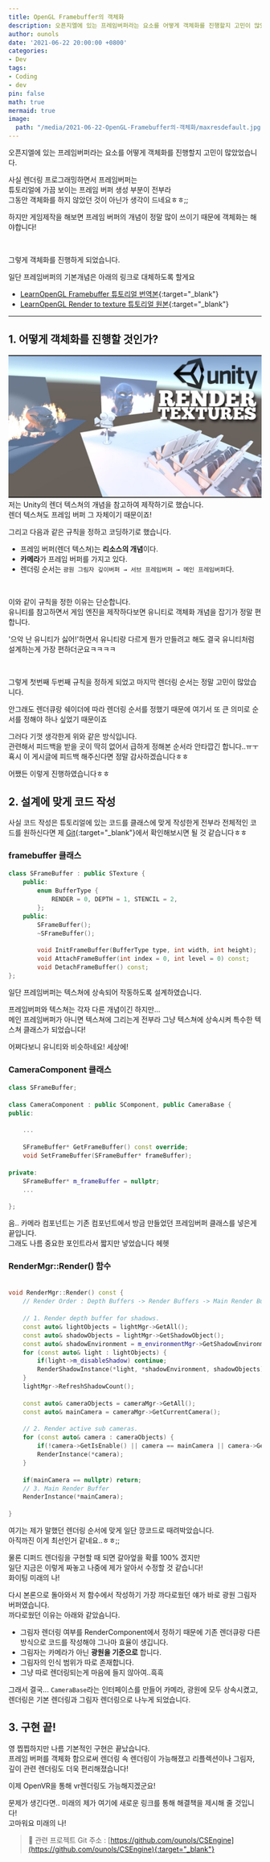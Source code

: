 ```yaml
---
title: OpenGL Framebuffer의 객체화
description: 오픈지엘에 있는 프레임버퍼라는 요소를 어떻게 객체화를 진행할지 고민이 많았었습니다.
author: ounols
date: '2021-06-22 20:00:00 +0800'
categories:
- Dev
tags:
- Coding
- dev
pin: false
math: true
mermaid: true
image:
  path: "/media/2021-06-22-OpenGL-Framebuffer의-객체화/maxresdefault.jpg"
---
```


오픈지엘에 있는 프레임버퍼라는 요소를 어떻게 객체화를 진행할지 고민이 많았었습니다.

사실 렌더링 프로그래밍하면서 프레임버퍼는<br>
튜토리얼에 가끔 보이는 프레임 버퍼 생성 부분이 전부라<br>
그동안 객체화를 하지 않았던 것이 아닌가 생각이 드네요ㅎㅎ;;

하지만 게임제작을 해보면 프레임 버퍼의 개념이 정말 많이 쓰이기 때문에
객체화는 해야합니다!

<br/>

그렇게 객체화를 진행하게 되었습니다.

일단 프레임버퍼의 기본개념은 아래의 링크로 대체하도록 할게요
* [LearnOpenGL Framebuffer 튜토리얼 번역본](https://heinleinsgame.tistory.com/28){:target="_blank"}
* [LearnOpenGL Render to texture 튜토리얼 원본](https://www.opengl-tutorial.org/kr/intermediate-tutorials/tutorial-14-render-to-texture/){:target="_blank"}

-------------
## 1. 어떻게 객체화를 진행할 것인가? ##

![](/media/2021-06-22-OpenGL-Framebuffer의-객체화/maxresdefault.jpg) 저는 Unity의 렌더 텍스쳐의 개념을 참고하여 제작하기로 했습니다.<br>
렌더 텍스쳐도 프레임 버퍼 그 자체이기 때문이죠!

그리고 다음과 같은 규칙을 정하고 코딩하기로 했습니다.
* 프레임 버퍼(렌더 텍스쳐)는 **리소스의 개념**이다.
* **카메라**가 프레임 버퍼를 가지고 있다.
* 렌더링 순서는 `광원 그림자 깊이버퍼 → 서브 프레임버퍼 → 메인 프레임버퍼`다.

</br>

이와 같이 규칙을 정한 이유는 단순합니다.<br>
유니티를 참고하면서 게임 엔진을 제작하다보면 유니티로 객체화 개념을 잡기가 정말 편합니다.

'으악 난 유니티가 싫어!'하면서 유니티랑 다르게 뭔가 만들려고 해도
결국 유니티처럼 설계하는게 가장 편하더군요ㅋㅋㅋㅋ

</br>

그렇게 첫번째 두번째 규칙을 정하게 되었고
마지막 렌더링 순서는 정말 고민이 많았습니다.

안그래도 렌더큐랑 쉐이더에 따라 렌더링 순서를 정했기 때문에
여기서 또 큰 의미로 순서를 정해야 하나 싶었기 때문이죠

그러다 기껏 생각한게 위와 같은 방식입니다.<br>
관련해서 피드백을 받을 곳이 딱히 없어서 급하게 정해본 순서라 안타깝긴 합니다..ㅠㅜ
횩시 이 게시글에 피드백 해주신다면 정말 감사하겠습니다ㅎㅎ

어쨌든 이렇게 진행하였습니다ㅎㅎ

## 2. 설계에 맞게 코드 작성 ##

사실 코드 작성은 튜토리얼에 있는 코드를 클래스에 맞게 작성한게 전부라
전체적인 코드를 원하신다면 제 [Git](https://github.com/ounols/CSEngine/commit/7b76fcce56adbb9db56d57e31269d4248ae687f6){:target="_blank"}에서 확인해보시면 될 것 같습니다ㅎㅎ

### framebuffer 클래스 ###

```cpp
class SFrameBuffer : public STexture {
    public:
        enum BufferType {
            RENDER = 0, DEPTH = 1, STENCIL = 2,
        };
    public:
        SFrameBuffer();
        ~SFrameBuffer();

        void InitFrameBuffer(BufferType type, int width, int height);
        void AttachFrameBuffer(int index = 0, int level = 0) const;
        void DetachFrameBuffer() const;
};
```
일단 프레임버퍼는 텍스쳐에 상속되어 작동하도록 설계하였습니다.

프레임버퍼와 텍스쳐는 각자 다른 개념이긴 하지만...<br>
메인 프레임버퍼가 아니면 텍스쳐에 그리는게 전부라 그냥 텍스쳐에 상속시켜
특수한 텍스쳐 클래스가 되었습니다!

어쩌다보니 유니티와 비슷하네요! 세상에!

### CameraComponent 클래스 ###

```cpp
class SFrameBuffer;

class CameraComponent : public SComponent, public CameraBase {
public:
    
    ...
    
    SFrameBuffer* GetFrameBuffer() const override;
    void SetFrameBuffer(SFrameBuffer* frameBuffer);
    
private:
    SFrameBuffer* m_frameBuffer = nullptr;
    ...
    
};
```
음.. 카메라 컴포넌트는 기존 컴포넌트에서 방금 만들었던 프레임버퍼 클래스를 넣은게 끝입니다.<br>
그래도 나름 중요한 포인트라서 짧지만 넣었습니다 헤헷

### RenderMgr::Render() 함수 ###
```cpp

void RenderMgr::Render() const {
    // Render Order : Depth Buffers -> Render Buffers -> Main Render Buffer

    // 1. Render depth buffer for shadows.
    const auto& lightObjects = lightMgr->GetAll();
    const auto& shadowObjects = lightMgr->GetShadowObject();
    const auto& shadowEnvironment = m_environmentMgr->GetShadowEnvironment();
    for (const auto& light : lightObjects) {
        if(light->m_disableShadow) continue;
        RenderShadowInstance(*light, *shadowEnvironment, shadowObjects);
    }
    lightMgr->RefreshShadowCount();

    const auto& cameraObjects = cameraMgr->GetAll();
    const auto& mainCamera = cameraMgr->GetCurrentCamera();

    // 2. Render active sub cameras.
    for (const auto& camera : cameraObjects) {
        if(!camera->GetIsEnable() || camera == mainCamera || camera->GetFrameBuffer() == nullptr) continue;
        RenderInstance(*camera);
    }

    if(mainCamera == nullptr) return;
    // 3. Main Render Buffer
    RenderInstance(*mainCamera);

}
```

여기는 제가 말했던 렌더링 순서에 맞게 일단 깡코드로 때려박았습니다.<br>
아직까진 이게 최선인거 같네요..ㅎㅎ;;

물론 디퍼드 렌더링을 구현할 때 되면 갈아엎을 확률 100% 겠지만<br>
일단 지금은 이렇게 짜놓고 나중에 제가 알아서 수정할 것 같습니다!<br>
화이팅 미래의 나!

다시 본론으로 돌아와서
저 함수에서 작성하기 가장 까다로웠던 얘가 바로 광원 그림자 버퍼였습니다.<br>
까다로웠던 이유는 아래와 같았슴니다.
* 그림자 렌더링 여부를 RenderComponent에서 정하기 때문에
기존 렌더큐랑 다른 방식으로 코드를 작성해야 그나마 효율이 생깁니다.
* 그림자는 카메라가 아닌 **광원을 기준으로** 합니다.
* 그림자의 인식 범위가 따로 존재합니다.
* 그냥 따로 렌더링되는게 마음에 들지 않아여..흑흑

그래서 결국...
`CameraBase`라는 인터페이스를 만들어 카메라, 광원에 모두 상속시켰고,<br>
렌더링은 기본 렌더링과 그림자 렌더링으로 나누게 되었습니다.

## 3. 구현 끝! ##

영 찝찝하지만 나름 기본적인 구현은 끝났습니다.<br>
프레임 버퍼를 객체화 함으로써 렌더링 속 렌더링이 가능해졌고
리플렉션이나 그림자, 깊이 관련 렌더링도 더욱 편리해졌습니다!

이제 OpenVR을 통해 vr렌더링도 가능해지겠군요!

문제가 생긴다면.. 미래의 제가 여기에 새로운 링크를 통해 해결책을 제시해 줄 것입니다!<br>
고마워요 미래의 나!


> 📣 관련 프로젝트 Git 주소 : [https://github.com/ounols/CSEngine](https://github.com/ounols/CSEngine){:target="_blank"}
